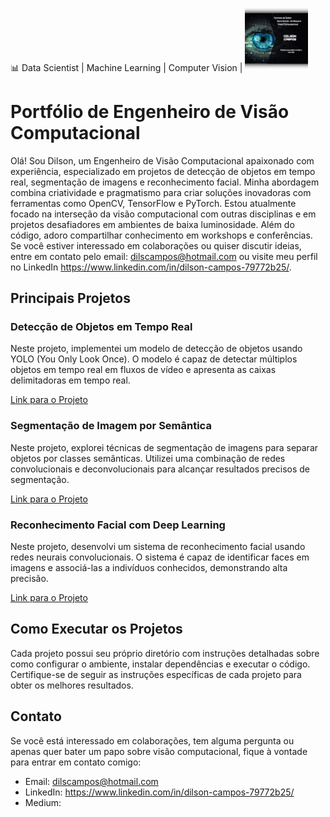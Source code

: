 📊 Data Scientist | Machine Learning | Computer Vision |
<img alt="da Imagem" width="20%" width="20%" src="https://github.com/DilsinhoCampos/DilsinhoCampos/blob/main/logo_git.png">
  
# Portfólio de Engenheiro de Visão Computacional

Olá! Sou Dilson, um Engenheiro de Visão Computacional apaixonado com experiência, especializado em projetos de detecção de objetos em tempo real, segmentação de imagens e reconhecimento facial. Minha abordagem combina criatividade e pragmatismo para criar soluções inovadoras com ferramentas como OpenCV, TensorFlow e PyTorch. Estou atualmente focado na interseção da visão computacional com outras disciplinas e em projetos desafiadores em ambientes de baixa luminosidade. Além do código, adoro compartilhar conhecimento em workshops e conferências. Se você estiver interessado em colaborações ou quiser discutir ideias, entre em contato pelo email: dilscampos@hotmail.com ou visite meu perfil no LinkedIn https://www.linkedin.com/in/dilson-campos-79772b25/.

## Principais Projetos

### Detecção de Objetos em Tempo Real

Neste projeto, implementei um modelo de detecção de objetos usando YOLO (You Only Look Once). O modelo é capaz de detectar múltiplos objetos em tempo real em fluxos de vídeo e apresenta as caixas delimitadoras em tempo real.

[Link para o Projeto](link_para_o_repositorio)

### Segmentação de Imagem por Semântica

Neste projeto, explorei técnicas de segmentação de imagens para separar objetos por classes semânticas. Utilizei uma combinação de redes convolucionais e deconvolucionais para alcançar resultados precisos de segmentação.

[Link para o Projeto](link_para_o_repositorio)

### Reconhecimento Facial com Deep Learning

Neste projeto, desenvolvi um sistema de reconhecimento facial usando redes neurais convolucionais. O sistema é capaz de identificar faces em imagens e associá-las a indivíduos conhecidos, demonstrando alta precisão.

[Link para o Projeto](link_para_o_repositorio)

## Como Executar os Projetos

Cada projeto possui seu próprio diretório com instruções detalhadas sobre como configurar o ambiente, instalar dependências e executar o código. Certifique-se de seguir as instruções específicas de cada projeto para obter os melhores resultados.

## Contato

Se você está interessado em colaborações, tem alguma pergunta ou apenas quer bater um papo sobre visão computacional, fique à vontade para entrar em contato comigo:

- Email: dilscampos@hotmail.com
- LinkedIn: https://www.linkedin.com/in/dilson-campos-79772b25/
- Medium:
